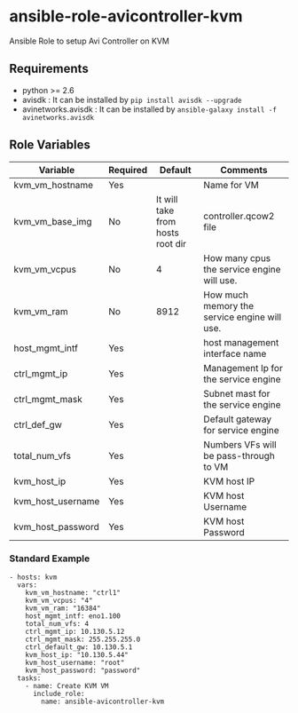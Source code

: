 # ansible-role-avicontroller-kvm
Ansible Role to setup Avi Controller on KVM

Requirements
------------
 - python >= 2.6
 - avisdk : It can be installed by `pip install avisdk --upgrade`
 - avinetworks.avisdk : It can be installed by `ansible-galaxy install -f avinetworks.avisdk` 

Role Variables
--------------

| Variable | Required | Default | Comments |
|----------|----------|---------|----------|
|kvm_vm_hostname|Yes||Name for VM|
|kvm_vm_base_img|No|It will take from hosts root dir|controller.qcow2 file|
|kvm_vm_vcpus|No|4|How many cpus the service engine will use.|
|kvm_vm_ram|No|8912|How much memory the service engine will use.|
|host_mgmt_intf|Yes||host management interface name|
|ctrl_mgmt_ip|Yes||Management Ip for the service engine|
|ctrl_mgmt_mask|Yes||Subnet mast for the service engine|
|ctrl_def_gw|Yes||Default gateway for service engine|
|total_num_vfs|Yes||Numbers VFs will be pass-through to VM|
|kvm_host_ip|Yes||KVM host IP|
|kvm_host_username|Yes||KVM host Username|
|kvm_host_password|Yes||KVM host Password|


### Standard Example
```
- hosts: kvm
  vars:
    kvm_vm_hostname: "ctrl1"
    kvm_vm_vcpus: "4"
    kvm_vm_ram: "16384"
    host_mgmt_intf: eno1.100
    total_num_vfs: 4
    ctrl_mgmt_ip: 10.130.5.12
    ctrl_mgmt_mask: 255.255.255.0
    ctrl_default_gw: 10.130.5.1
    kvm_host_ip: "10.130.5.44"
    kvm_host_username: "root"
    kvm_host_password: "password"
  tasks:
    - name: Create KVM VM
      include_role:
        name: ansible-avicontroller-kvm
```
